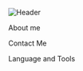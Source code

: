 
![Header]([https://github.com/Illia-Ivanov/Illia-Ivanov/blob/main/Illia-Ivanov.gif](https://github.com/Illia-Ivanov/Illia-Ivanov/blob/main/illia-ivanov-high-resolution-logo-white.png))


About me 



Contact Me 


Language and Tools
